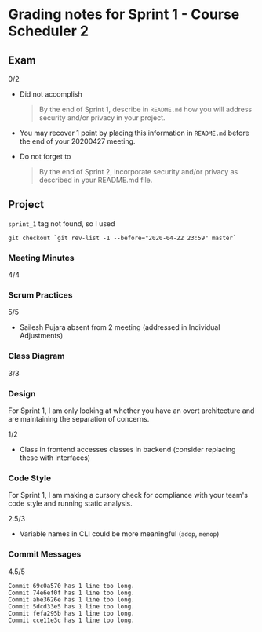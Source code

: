 #   Grading notes for Sprint 1 - Course Scheduler 2

##  Exam

0/2

-   Did not accomplish
    > By the end of Sprint 1, describe in `README.md` how you will
    > address security and/or privacy in your project.

-   You may recover 1 point by placing this information in
    `README.md` before the end of your 20200427 meeting.

-   Do not forget to
    > By the end of Sprint 2, incorporate security and/or privacy
    > as described in your README.md file.

##  Project

`sprint_1` tag not found, so I used
```
git checkout `git rev-list -1 --before="2020-04-22 23:59" master`
```

### Meeting Minutes

4/4

### Scrum Practices

5/5

-   Sailesh Pujara absent from 2 meeting (addressed in Individual Adjustments)

### Class Diagram

3/3

### Design

For Sprint 1, I am only looking at whether you have an overt architecture and
are maintaining the separation of concerns.

1/2

-   Class in frontend accesses classes in backend (consider replacing these
    with interfaces)

### Code Style

For Sprint 1, I am making a cursory check for compliance with your team's code
style and running static analysis.

2.5/3

-   Variable names in CLI could be more meaningful (`adop`, `menop`)

### Commit Messages

4.5/5

```
Commit 69c0a570 has 1 line too long.
Commit 74e6ef0f has 1 line too long.
Commit abe3626e has 1 line too long.
Commit 5dcd33e5 has 1 line too long.
Commit fefa295b has 1 line too long.
Commit cce11e3c has 1 line too long.
```
